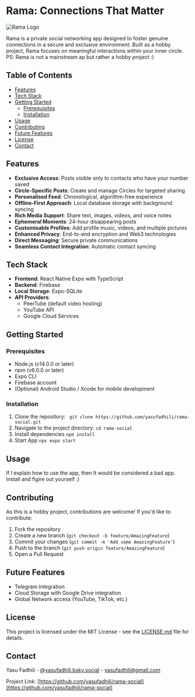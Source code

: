# Rama: Connections That Matter

![Rama Logo](path/to/logo.png)

Rama is a private social networking app designed to foster genuine connections in a secure and exclusive environment. Built as a hobby project, Rama focuses on meaningful interactions within your inner circle.
PS: Rama is not a mainstream ap but rather a hobby project :)
## Table of Contents

- [Features](#features)
- [Tech Stack](#tech-stack)
- [Getting Started](#getting-started)
  - [Prerequisites](#prerequisites)
  - [Installation](#installation)
- [Usage](#usage)
- [Contributing](#contributing)
- [Future Features](#future-features)
- [License](#license)
- [Contact](#contact)

## Features

- **Exclusive Access**: Posts visible only to contacts who have your number saved
- **Circle-Specific Posts**: Create and manage Circles for targeted sharing
- **Personalised Feed**: Chronological, algorithm-free experience
- **Offline-First Approach**: Local database storage with background syncing
- **Rich Media Support**: Share text, images, videos, and voice notes
- **Ephemeral Moments**: 24-hour disappearing posts
- **Customisable Profiles**: Add profile music, videos, and multiple pictures
- **Enhanced Privacy**: End-to-end encryption and Web3 technologies
- **Direct Messaging**: Secure private communications
- **Seamless Contact Integration**: Automatic contact syncing

## Tech Stack

- **Frontend**: React Native Expo with TypeScript
- **Backend**: Firebase
- **Local Storage**: Expo-SQLite
- **API Providers**:
  - PeerTube (default video hosting)
  - YouTube API
  - Google Cloud Services

## Getting Started

### Prerequisites

- Node.js (v14.0.0 or later)
- npm (v6.0.0 or later)
- Expo CLI
- Firebase account
- (Optional) Android Studio / Xcode for mobile development

### Installation

1. Clone the repository:
   ``` git clone https://github.com/yasufadhili/rama-social.git```
2. Navigate to the project directory:
   ``` cd rama-social ```
4. Install dependencies
   ``` npm install ```
5. Start App
   ``` npx expo start ```
## Usage

If I explain how to use the app, then It would be considered a bad app. Install and figire out yourself :)

## Contributing

As this is a hobby project, contributions are welcome! If you'd like to contribute:

1. Fork the repository
2. Create a new branch (`git checkout -b feature/AmazingFeature`)
3. Commit your changes (`git commit -m 'Add some AmazingFeature'`)
4. Push to the branch (`git push origin feature/AmazingFeature`)
5. Open a Pull Request

## Future Features

- Telegram Integration
- Cloud Storage with Google Drive integration
- Global Network access (YouTube, TikTok, etc.)

## License

This project is licensed under the MIT License - see the [LICENSE.md](LICENSE.md) file for details.

## Contact

Yasu Fadhili - [@yasufadhili.bsky.social](https://yasufadhili.bsky.social) - yasufadhili@gmail.com

Project Link: [https://github.com/yasufadhili/rama-social](https://github.com/yasufadhili/rama-social)
